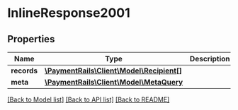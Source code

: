 # InlineResponse2001

## Properties
Name | Type | Description | Notes
------------ | ------------- | ------------- | -------------
**records** | [**\PaymentRails\Client\Model\Recipient[]**](Recipient.md) |  | [optional] 
**meta** | [**\PaymentRails\Client\Model\MetaQuery**](MetaQuery.md) |  | [optional] 

[[Back to Model list]](../README.md#documentation-for-models) [[Back to API list]](../README.md#documentation-for-api-endpoints) [[Back to README]](../README.md)


